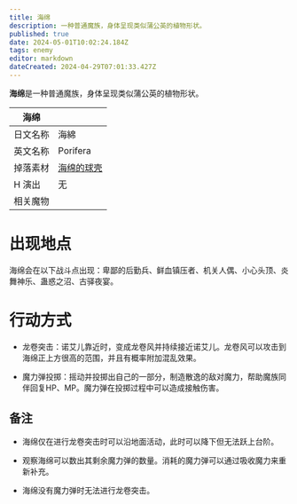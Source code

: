 ```yaml
---
title: 海绵
description: 一种普通魔族，身体呈现类似蒲公英的植物形状。
published: true
date: 2024-05-01T10:02:24.184Z
tags: enemy
editor: markdown
dateCreated: 2024-04-29T07:01:33.427Z
---
```


**海绵**是一种普通魔族，身体呈现类似蒲公英的植物形状。

<!-- 在这里放置图像 -->

| 海绵 ||
| - | - |
| 日文名称 | <span lang="ja">海綿</span> |
| 英文名称 | Porifera |
| 掉落素材 | [海绵的球壳](/zh/item/round-sponge-shell) |
| H 演出 | 无 |
| 相关魔物 |  |

# 出现地点

海绵会在以下战斗点出现：卑鄙的后勤兵、鲜血镇压者、机关人偶、小心头顶、炎舞神乐、蛊惑之沼、古驿夜宴。

# 行动方式

- 龙卷突击：诺艾儿靠近时，变成龙卷风并持续接近诺艾儿。龙卷风可以攻击到海绵正上方很高的范围，并且有概率附加混乱效果。

- 魔力弹投掷：摇动并投掷出自己的一部分，制造散逸的敌对魔力，帮助魔族同伴回复HP、MP。魔力弹在投掷过程中可以造成接触伤害。

## 备注

- 海绵仅在进行龙卷突击时可以沿地面活动，此时可以降下但无法跃上台阶。

- 观察海绵可以数出其剩余魔力弹的数量。消耗的魔力弹可以通过吸收魔力来重新补充。

- 海绵没有魔力弹时无法进行龙卷突击。
